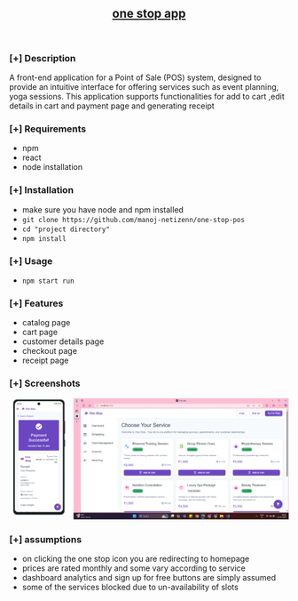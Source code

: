 <h2 align="center"><u>one stop app</u></h2>


<p align="center">
<br>
</p>

### [+] Description
A front-end application for a Point of Sale (POS) system, designed to provide an intuitive interface for offering services such as event planning, yoga sessions. This application supports functionalities for add to cart ,edit details in cart and payment page and generating receipt

### [+] Requirements
 - npm
 - react
 - node installation
   
### [+] Installation
 - make sure you have node and npm installed
 - `git clone https://github.com/manoj-netizenn/one-stop-pos`
 - `cd "project directory"`
 - `npm install`


### [+] Usage
 - `npm start run`


### [+] Features
 - catalog page
 - cart page
 - customer details page
 - checkout page
 - receipt page


### [+] Screenshots
![screenshot](https://github.com/manoj-netizenn/one-stop-pos/blob/main/image.png)


### [+] assumptions
- on clicking the one stop icon you are redirecting to homepage
- prices are rated monthly and some vary according to service
- dashboard analytics and sign up for free buttons are simply assumed
- some of the services blocked due to un-availability of slots

